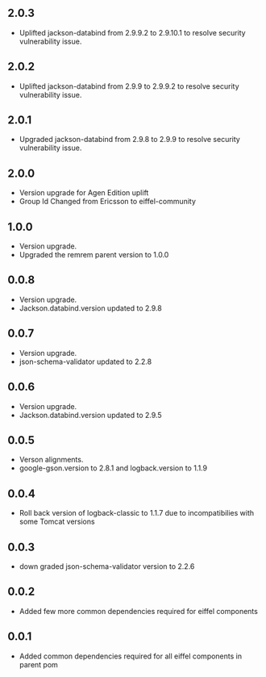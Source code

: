 ## 2.0.3
- Uplifted jackson-databind from 2.9.9.2 to 2.9.10.1 to resolve security vulnerability issue.

## 2.0.2
- Uplifted jackson-databind from 2.9.9 to 2.9.9.2 to resolve security vulnerability issue.

## 2.0.1
- Upgraded jackson-databind from 2.9.8 to 2.9.9 to resolve security vulnerability issue.

## 2.0.0
- Version upgrade for Agen Edition uplift
- Group Id Changed from Ericsson to eiffel-community

## 1.0.0
- Version upgrade.
- Upgraded the remrem parent version to 1.0.0

## 0.0.8
- Version upgrade.
- Jackson.databind.version updated to 2.9.8

## 0.0.7
- Version upgrade.
- json-schema-validator updated to 2.2.8

## 0.0.6
- Version upgrade.
- Jackson.databind.version updated to 2.9.5

## 0.0.5
- Verson alignments.
- google-gson.version to 2.8.1 and logback.version to 1.1.9

## 0.0.4
- Roll back version of logback-classic to 1.1.7 due to incompatibilies with some Tomcat versions

## 0.0.3
- down graded json-schema-validator version to 2.2.6

## 0.0.2
- Added few more common dependencies required for eiffel components

## 0.0.1
- Added common dependencies required for all eiffel components in parent pom

